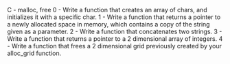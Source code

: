 C - malloc, free
0 - Write a function that creates an array of chars, and initializes it with a specific char.
1 - Write a function that returns a pointer to a newly allocated space in memory, which contains a copy of the string given as a parameter.
2 - Write a function that concatenates two strings.
3 - Write a function that returns a pointer to a 2 dimensional array of integers.
4 - Write a function that frees a 2 dimensional grid previously created by your alloc_grid function.
